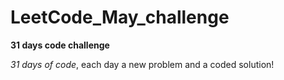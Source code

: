 # LeetCode_May_challenge

**31 days code challenge**
 
 
*31 days of code*, each day a new problem and a coded solution!
